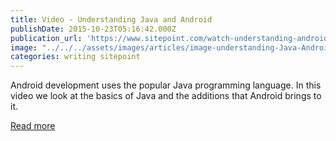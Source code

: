 ```yaml
---
title: Video - Understanding Java and Android
publishDate: 2015-10-23T05:16:42.000Z
publication_url: 'https://www.sitepoint.com/watch-understanding-android-and-java/'
image: "../../../assets/images/articles/image-understanding-Java-Android.jpg"
categories: writing sitepoint
---
```


Android development uses the popular Java programming language. In this video we look at the basics of Java and the additions that Android brings to it.

[Read more](https://www.sitepoint.com/watch-understanding-android-and-java/)
